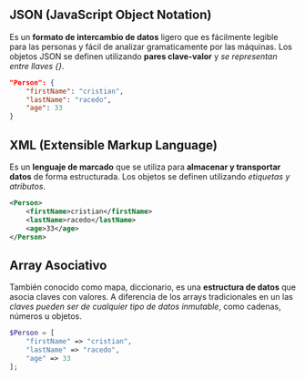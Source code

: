 ## JSON (JavaScript Object Notation)

Es un __formato de intercambio de datos__ ligero que es fácilmente legible para las personas y fácil de analizar gramaticamente por las máquinas. Los objetos JSON se definen utilizando __pares clave-valor__ y _se representan entre llaves {}_.

```json
"Person": {
    "firstName": "cristian",
    "lastName": "racedo",
    "age": 33
}
```
## XML (Extensible Markup Language)

Es un __lenguaje de marcado__ que se utiliza para __almacenar y transportar datos__ de forma estructurada. Los objetos se definen utilizando _etiquetas y atributos_.

```xml
<Person>
    <firstName>cristian</firstName>
    <lastName>racedo</lastName>
    <age>33</age>
</Person>
```
## Array Asociativo

También conocido como mapa, diccionario, es una __estructura de datos__ que asocia claves con valores. A diferencia de los arrays tradicionales en un las _claves pueden ser de cualquier tipo de datos inmutable_, como cadenas, números u objetos.

```php
$Person = [
    "firstName" => "cristian",
    "lastName" => "racedo",
    "age" => 33
];
```